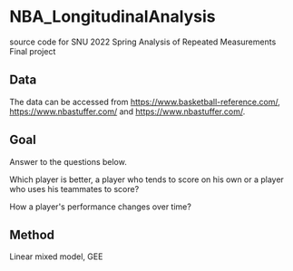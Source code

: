 # NBA_LongitudinalAnalysis
source code for SNU 2022 Spring Analysis of Repeated Measurements Final project

## Data 
The data can be accessed from <https://www.basketball-reference.com/>, <https://www.nbastuffer.com/> and <https://www.nbastuffer.com/>.

## Goal
Answer to the questions below. 

Which player is better, a player who tends to score on his own or a player who uses his teammates to score? 

How a player's performance changes over time?

## Method
Linear mixed model, GEE
